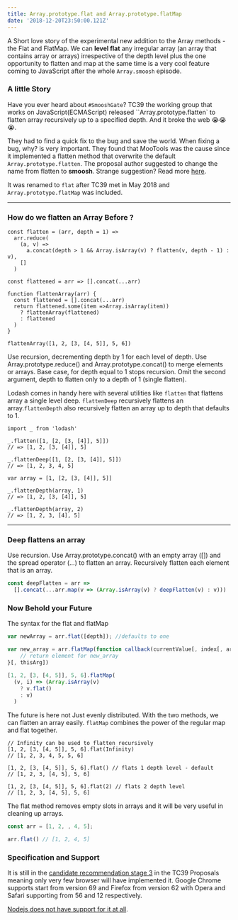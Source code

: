 ```yaml
---
title: Array.prototype.flat and Array.prototype.flatMap
date: '2018-12-20T23:50:00.121Z'
---
```


A Short love story of the experimental new addition to the Array methods - the Flat and FlatMap. We can **level flat** any irregular array (an array that contains array or arrays) irrespective of the depth level plus the one opportunity to flatten and map at the same time is a very cool feature coming to JavaScript after the whole `Array.smoosh` episode.

### A little Story

Have you ever heard about `#SmooshGate`? TC39 the working group that works on JavaScript(ECMAScript) released ``Array.prototype.flatten` to flatten array recursively up to a specified depth. And it broke the web 😭😭😭.

They had to find a quick fix to the bug and save the world. When fixing a bug, why? is very important. They found that MooTools was the cause since it implemented a flatten method that overwrite the default `Array.prototype.flatten`. The proposal author suggested to change the name from flatten to **smoosh**. Strange suggestion? Read more [here](https://developers.google.com/web/updates/2018/03/smooshgate).

It was renamed to `flat` after TC39 met in May 2018 and `Array.prototype.flatMap` was included.

---

### How do we flatten an Array Before ?

```js{1-6,9}
const flatten = (arr, depth = 1) =>
  arr.reduce(
    (a, v) =>
      a.concat(depth > 1 && Array.isArray(v) ? flatten(v, depth - 1) : v),
    []
  )

const flattened = arr => [].concat(...arr)
```

```js{}
function flattenArray(arr) {
  const flattened = [].concat(...arr)
  return flattened.some(item =>Array.isArray(item))
    ? flattenArray(flattened)
    : flattened
  )
}

flattenArray([1, 2, [3, [4, 5]], 5, 6])
```

Use recursion, decrementing depth by 1 for each level of depth. Use Array.prototype.reduce() and Array.prototype.concat() to merge elements or arrays. Base case, for depth equal to 1 stops recursion. Omit the second argument, depth to flatten only to a depth of 1 (single flatten).

Lodash comes in handy here with several utilities like `flatten` that flattens array a single level deep. `flattenDeep` recursively flattens an array.`flattenDepth` also recursively flatten an array up to depth that defaults to 1.

```js{3,6,11,14}
import _ from 'lodash'

_.flatten([1, [2, [3, [4]], 5]])
// => [1, 2, [3, [4]], 5]

_.flattenDeep([1, [2, [3, [4]], 5]])
// => [1, 2, 3, 4, 5]

var array = [1, [2, [3, [4]], 5]]

_.flattenDepth(array, 1)
// => [1, 2, [3, [4]], 5]

_.flattenDepth(array, 2)
// => [1, 2, 3, [4], 5]
```

---

### Deep flattens an array

Use recursion. Use Array.prototype.concat() with an empty array ([]) and the spread operator (...) to flatten an array. Recursively flatten each element that is an array.

```js
const deepFlatten = arr =>
  [].concat(...arr.map(v => (Array.isArray(v) ? deepFlatten(v) : v)))
```

### Now Behold your Future

The syntax for the flat and flatMap

```js
var newArray = arr.flat([depth]); //defaults to one

var new_array = arr.flatMap(function callback(currentValue[, index[, array]]) {
    // return element for new_array
}[, thisArg])
```

```js
[1, 2, [3, [4, 5]], 5, 6].flatMap(
  (v, i) => (Array.isArray(v)
    ? v.flat()
    : v)
  )
```

The future is here not Just evenly distributed. With the two methods, we can flatten an array easily. `flatMap` combines the power of the regular map and flat together.

```js{2,5,8}
// Infinity can be used to flatten recursively
[1, 2, [3, [4, 5]], 5, 6].flat(Infinity)
// [1, 2, 3, 4, 5, 5, 6]

[1, 2, [3, [4, 5]], 5, 6].flat() // flats 1 depth level - default
// [1, 2, 3, [4, 5], 5, 6]

[1, 2, [3, [4, 5]], 5, 6].flat(2) // flats 2 depth level
// [1, 2, 3, [4, 5], 5, 6]
```

The flat method removes empty slots in arrays and it will be very useful in cleaning up arrays.

```js
const arr = [1, 2, , 4, 5];

arr.flat() // [1, 2, 4, 5]
```

### Specification and Support

It is still in the [candidate recommendation stage 3](https://tc39.github.io/proposal-flatMap/#sec-Array.prototype.flat) in the TC39 Proposals meaning only very few browser will have implemented it. Google Chrome supports start from version 69 and Firefox from version 62 with Opera and Safari supporting from 56 and 12 respectively.

[Nodejs does not have support for it at all](https://node.green/).
